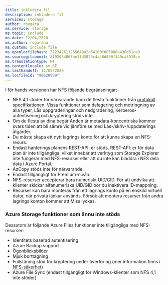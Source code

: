 ```yaml
---
title: inkludera fil
description: inkludera fil
services: storage
author: roygara
ms.service: storage
ms.topic: include
ms.date: 12/04/2020
ms.author: rogarana
ms.custom: include file
ms.openlocfilehash: 372342611265640a2a64100f003880a430d61ca0
ms.sourcegitcommit: 8192034867ee1fd3925c4a48d890f140ca3918ce
ms.translationtype: MT
ms.contentlocale: sv-SE
ms.lasthandoff: 12/05/2020
ms.locfileid: "96620959"
---
```

I för hands versionen har NFS följande begränsningar:

- NFS 4,1 stöder för närvarande bara de flesta funktioner från [protokoll specifikationen](https://tools.ietf.org/html/rfc5661). Vissa funktioner som delegering och motringning av alla typer, Lås uppgraderingar och nedgradering, Kerberos-autentisering och kryptering stöds inte.
- Om de flesta av dina begär Anden är metadata-koncentriska kommer svars tiden att bli sämre vid jämförelse med Läs-/skriv-/uppdaterings åtgärder.
- Du måste skapa ett nytt lagrings konto för att kunna skapa en NFS-resurs.
- Endast hanterings planens REST-API: er stöds. REST-API: er för data plan är inte tillgängliga, vilket innebär att verktyg som Storage Explorer inte fungerar med NFS-resurser eller att du inte kan bläddra i NFS dela data i Azure Portal.
- AzCopy stöds inte för närvarande.
- Endast tillgängligt för Premium-nivån.
- NFS-resurser accepterar bara numeriskt UID/GID. För att undvika att klienter skickar alfanumeriska UID/GID bör du inaktivera ID-mappning.
- Resurser kan bara monteras från ett lagrings konto på en enskild virtuell dator, när privata länkar används. Försök att montera resurser från andra lagrings konton kommer att Miss lyckas.

### <a name="azure-storage-features-not-yet-supported"></a>Azure Storage funktioner som ännu inte stöds

Dessutom är följande Azure Files funktioner inte tillgängliga med NFS-resurser:

- Identitets baserad autentisering
- Azure Backup support
- Ögonblicksbilder
- Mjuk borttagning
- Fullständig stöd för kryptering under överföring (mer information finns i [NFS-säkerhet](../articles/storage/files/storage-files-compare-protocols.md#security))
- Azure File Sync (endast tillgängligt för Windows-klienter som NFS 4,1 inte stöder)
